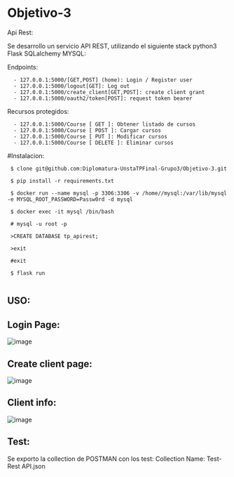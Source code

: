 # Objetivo-3

Api Rest:

Se desarrollo un servicio API REST, utilizando el siguiente stack python3 Flask SQLalchemy MYSQL:
  
Endpoints:
```
  - 127.0.0.1:5000/[GET,POST] (home): Login / Register user
  - 127.0.0.1:5000/logout[GET]: Log out
  - 127.0.0.1:5000/create_client[GET,POST]: create client grant
  - 127.0.0.1:5000/oauth2/token[POST]: request token bearer
```
Recursos protegidos:

```
  - 127.0.0.1:5000/Course [ GET ]: Obtener listado de cursos
  - 127.0.0.1:5000/Course [ POST ]: Cargar cursos
  - 127.0.0.1:5000/Course [ PUT ]: Modificar cursos
  - 127.0.0.1:5000/Course [ DELETE ]: Eliminar cursos

```


#Instalacion:
 ```
  $ clone git@github.com:Diplomatura-UnstaTPFinal-Grupo3/Objetivo-3.git
  
  $ pip install -r requirements.txt
  
  $ docker run --name mysql -p 3306:3306 -v /home//mysql:/var/lib/mysql -e MYSQL_ROOT_PASSWORD=Passw0rd -d mysql
  
  $ docker exec -it mysql /bin/bash
  
  # mysql -u root -p
  
  >CREATE DATABASE tp_apirest;
  
  >exit
  
  #exit
  
  $ flask run
  
 ```
  
  USO:
  ---
  
  Login Page:
  ---
  ![image](https://user-images.githubusercontent.com/87378901/146185106-6537b7bf-1d91-4805-9d44-39298786557a.png)
  
  Create client page:
  ---
  ![image](https://user-images.githubusercontent.com/87378901/146186412-e89918c1-a7b9-46d4-a4da-8cafd336a816.png)
  
  Client info:
  ---
  ![image](https://user-images.githubusercontent.com/87378901/146186481-3d15835a-798f-40c1-8120-98ac2537e3d9.png)
  
  
Test:
---
Se exporto la collection de POSTMAN con los test:
Collection Name: Test- Rest API.json


  
